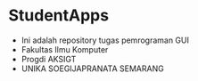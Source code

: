# StudentApps
- Ini adalah repository tugas pemrograman GUI
- Fakultas Ilmu Komputer
- Progdi AKSIGT
- UNIKA SOEGIJAPRANATA SEMARANG

